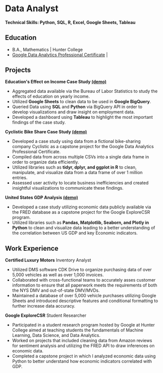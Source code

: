# Data Analyst

#### Technical Skills: Python, SQL, R, Excel, Google Sheets, Tableau

## Education
- B.A., Mathematics | Hunter College
- [Google Data Analytics Professional Certificate](https://coursera.org/share/03b4c57628268ff2b48a142573241118) | 

## Projects
**Education's Effect on Income Case Study [(demo)](https://public.tableau.com/app/profile/kevin.jordan6632/viz/CareerProjecitonsbyEducation-dashboard/Dashboard1)**
- Aggregated data available via the Bureau of Labor Statistics to study the effects of education on yearly income.
- Utilized **Google Sheets** to clean data to be used in **Google BigQuery**.
- Queried Data using **SQL** and **Python** via BigQuery API in order to develop visualizations and draw insight on employment data.
- Developed a dashboard using **Tableau** to highlight the most important findings of the case study.

**Cyclistic Bike Share Case Study [(demo)](https://www.kaggle.com/code/kevinjordan323232/cyclistic-bike-share-case-study/notebook)** 
- Developed a case study using data from a fictional bike-sharing company Cyclistic as a capstone project for the Google Data Analytics Professional Certificate.
- Compiled data from across multiple CSVs into a single data frame in order to organize data efficiently.
- Utilized libraries such as **tidyr, dplyr, and ggplot in R** to clean, manipulate, and visualize data from a data frame of over 1 million entries.
- Assessed user activity to locate business inefficiencies and created insightful visualizations to communicate these findings.

**United States GDP Analysis [(demo)](https://www.kaggle.com/code/kevinjordan323232/gdp-analysis)**
- Developed a case study utilizing economic data publicly available via the FRED database as a capstone project for the Google ExploreCSR program. 
- Utilized libraries such as **Pandas, Matplotlib, Seaborn, and Plotly in Python** to clean and visualize data leading to a better understanding of the correlation between US GDP and key Economic indicators.

## Work Experience
**Certified Luxury Motors**
Inventory Analyst
- Utilized DMS software CDK Drive to organize purchasing data of over 5,000 vehicles as well as over 1,000 invoices.
- Collaborated with cross-functional teams to accurately asses customer information to ensure that all paperwork meets the requirements of both the NYS DMV and out-of-state DMV/MVDs.
- Maintained a database of over 5,000 vehicle purchases utilizing Google Sheets and introduced descriptive features and conditional formatting to further increase data accuracy.

**Google ExploreCSR**
Student Researcher
- Participated in a student research program hosted by Google at Hunter College aimed at teaching students the fundamentals of Machine Learning, Data Science, and Data Analytics.
- Worked on projects that included cleaning data from Amazon reviews for sentiment analysis and utilizing the FRED API to draw inferences on economic data.
- Completed a capstone project in which I analyzed economic data using Python to better understand how economic indicators correlated with GDP.
